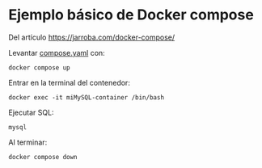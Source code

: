 # Ejemplo básico de Docker compose

Del artículo https://jarroba.com/docker-compose/

Levantar [compose.yaml](compose.yaml) con:

````shell
docker compose up
````

Entrar en la terminal del contenedor:
````shell
docker exec -it miMySQL-container /bin/bash
````

Ejecutar SQL:
````shell
mysql
````

Al terminar:
````shell
docker compose down
````